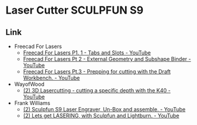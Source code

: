 # Laser Cutter SCULPFUN S9

## Link

* Freecad For Lasers
  * [Freecad For Lasers P1. 1 - Tabs and Slots - YouTube](https://www.youtube.com/watch?v=eGba5Sv3G3Q)
  * [Freecad For Lasers Pt 2 - External Geometry and Subshape Binder - YouTube](https://www.youtube.com/watch?v=AZ6bao8-nn4)
  * [Freecad For Lasers Pt.3 - Prepping for cutting with the Draft Workbench. - YouTube](https://www.youtube.com/watch?v=d8lF3m-MvKU)
* WayofWood
  * [(2) 3D Lasercutting - cutting a specific depth with the K40 - YouTube](https://www.youtube.com/watch?v=Nh6HDBgY968)
* Frank Williams
  * [(2) Sculpfun S9 Laser Engraver, Un-Box and assemble. - YouTube](https://www.youtube.com/watch?v=FoDqgaQziD4)
  * [(2) Lets get LASERING, with Sculpfun and Lightburn. - YouTube](https://www.youtube.com/watch?v=bVRrCXrXWTs)